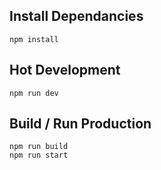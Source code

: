 Install Dependancies
------------

    npm install

Hot Development
------------

    npm run dev

Build / Run Production
------------

    npm run build
    npm run start